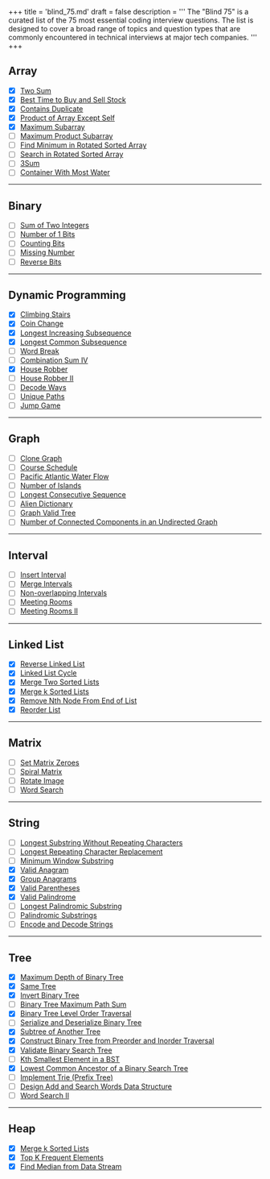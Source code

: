 +++
title = 'blind_75.md'
draft = false
description =  '''
The "Blind 75" is a curated list of the 75 most essential coding interview
questions. The list is designed to cover a broad range of topics and question
types that are commonly encountered in technical interviews at major tech
companies.
'''
+++

## Array

- [x] [Two Sum](../leetcode/two_sum)
- [x] [Best Time to Buy and Sell Stock](../leetcode/best_time_to_buy_and_sell_stock)
- [x] [Contains Duplicate](../leetcode/contains_duplicate)
- [x] [Product of Array Except Self](../leetcode/product_of_array_except_self)
- [x] [Maximum Subarray](../leetcode/maximum_subarray)
- [ ] [Maximum Product Subarray](https://leetcode.com/problems/maximum-product-subarray)
- [ ] [Find Minimum in Rotated Sorted Array](https://leetcode.com/problems/find-minimum-in-rotated-sorted-array)
- [ ] [Search in Rotated Sorted Array](https://leetcode.com/problems/search-in-rotated-sorted-array)
- [ ] [3Sum](https://leetcode.com/problems/3sum)
- [ ] [Container With Most Water](https://leetcode.com/problems/container-with-most-water)

---

## Binary

- [ ] [Sum of Two Integers](https://leetcode.com/problems/sum-of-two-integers)
- [ ] [Number of 1 Bits](https://leetcode.com/problems/number-of-1-bits)
- [ ] [Counting Bits](https://leetcode.com/problems/counting-bits)
- [ ] [Missing Number](https://leetcode.com/problems/missing-number)
- [ ] [Reverse Bits](https://leetcode.com/problems/reverse-bits)

---

## Dynamic Programming

- [x] [Climbing Stairs](../leetcode/climbing_stairs)
- [x] [Coin Change](../leetcode/coin_change)
- [x] [Longest Increasing Subsequence](../leetcode/longest_increasing_subsequence)
- [x] [Longest Common Subsequence](../leetcode/longest_common_subsequence)
- [ ] [Word Break](https://leetcode.com/problems/word-break)
- [ ] [Combination Sum IV](https://leetcode.com/problems/combination-sum-iv)
- [x] [House Robber](../leetcode/house_robber)
- [ ] [House Robber II](https://leetcode.com/problems/house-robber-ii)
- [ ] [Decode Ways](https://leetcode.com/problems/decode-ways)
- [ ] [Unique Paths](https://leetcode.com/problems/unique-paths)
- [ ] [Jump Game](https://leetcode.com/problems/jump-game)

---

## Graph

- [ ] [Clone Graph](https://leetcode.com/problems/clone-graph)
- [ ] [Course Schedule](https://leetcode.com/problems/course-schedule)
- [ ] [Pacific Atlantic Water Flow](https://leetcode.com/problems/pacific-atlantic-water-flow)
- [ ] [Number of Islands](https://leetcode.com/problems/number-of-islands)
- [ ] [Longest Consecutive Sequence](https://leetcode.com/problems/longest-consecutive-sequence)
- [ ] [Alien Dictionary](https://leetcode.com/problems/alien-dictionary)
- [ ] [Graph Valid Tree](https://leetcode.com/problems/graph-valid-tree)
- [ ] [Number of Connected Components in an Undirected Graph](https://leetcode.com/problems/number-of-connected-components-in-an-undirected-graph)

---

## Interval

- [ ] [Insert Interval](https://leetcode.com/problems/insert-interval)
- [ ] [Merge Intervals](https://leetcode.com/problems/merge-intervals)
- [ ] [Non-overlapping Intervals](https://leetcode.com/problems/non-overlapping-intervals)
- [ ] [Meeting Rooms](https://leetcode.com/problems/meeting-rooms)
- [ ] [Meeting Rooms II](https://leetcode.com/problems/meeting-rooms-ii)

---

## Linked List

- [x] [Reverse Linked List](../leetcode/reverse_linked_list)
- [x] [Linked List Cycle](../leetcode/linked_list_cycle)
- [x] [Merge Two Sorted Lists](../leetcode/merge_two_sorted_lists)
- [x] [Merge k Sorted Lists](../leetcode/merge_k_sorted_lists)
- [x] [Remove Nth Node From End of List](../leetcode/remove_nth_node_from_end_of_list)
- [x] [Reorder List](../leetcode/reorder_list)

---

## Matrix

- [ ] [Set Matrix Zeroes](https://leetcode.com/problems/set-matrix-zeroes)
- [ ] [Spiral Matrix](https://leetcode.com/problems/spiral-matrix)
- [ ] [Rotate Image](https://leetcode.com/problems/rotate-image)
- [ ] [Word Search](https://leetcode.com/problems/word-search)

---

## String

- [ ] [Longest Substring Without Repeating Characters](https://leetcode.com/problems/longest-substring-without-repeating-characters)
- [ ] [Longest Repeating Character Replacement](https://leetcode.com/problems/longest-repeating-character-replacement)
- [ ] [Minimum Window Substring](https://leetcode.com/problems/minimum-window-substring)
- [x] [Valid Anagram](../leetcode/valid_anagram)
- [x] [Group Anagrams](https://leetcode.com/problems/group-anagrams)
- [x] [Valid Parentheses](../leetcode/valid_parentheses)
- [x] [Valid Palindrome](../leetcode/valid_palindrome)
- [ ] [Longest Palindromic Substring](https://leetcode.com/problems/longest-palindromic-substring)
- [ ] [Palindromic Substrings](https://leetcode.com/problems/palindromic-substrings)
- [ ] [Encode and Decode Strings](https://leetcode.com/problems/encode-and-decode-strings)

---

## Tree

- [x] [Maximum Depth of Binary Tree](../leetcode/maximum_depth_of_binary_tree)
- [x] [Same Tree](../leetcode/same_tree)
- [x] [Invert Binary Tree](../leetcode/invert_binary_tree)
- [ ] [Binary Tree Maximum Path Sum](https://leetcode.com/problems/binary-tree-maximum-path-sum)
- [x] [Binary Tree Level Order Traversal](../leetcode/binary_tree_level_order_traversal)
- [ ] [Serialize and Deserialize Binary Tree](https://leetcode.com/problems/serialize-and-deserialize-binary-tree)
- [x] [Subtree of Another Tree](../leetcode/subtree_of_another_tree)
- [x] [Construct Binary Tree from Preorder and Inorder Traversal](../leetcode/construct_binary_tree_from_preorder_and_inorder_traversal)
- [x] [Validate Binary Search Tree](../leetcode/validate_binary_search_tree)
- [ ] [Kth Smallest Element in a BST](https://leetcode.com/problems/kth-smallest-element-in-a-bst)
- [x] [Lowest Common Ancestor of a Binary Search Tree](../leetcode/lowest_common_ancestor_of_a_binary_search_tree)
- [ ] [Implement Trie (Prefix Tree)](https://leetcode.com/problems/implement-trie-prefix-tree)
- [ ] [Design Add and Search Words Data Structure](https://leetcode.com/problems/design-add-and-search-words-data-structure)
- [ ] [Word Search II](https://leetcode.com/problems/word-search-ii)

---

## Heap

- [x] [Merge k Sorted Lists](../leetcode/merge_k_sorted_lists)
- [x] [Top K Frequent Elements](../leetcode/top_k_frequent_elements)
- [x] [Find Median from Data Stream](../leetcode/find_median_from_data_stream)
